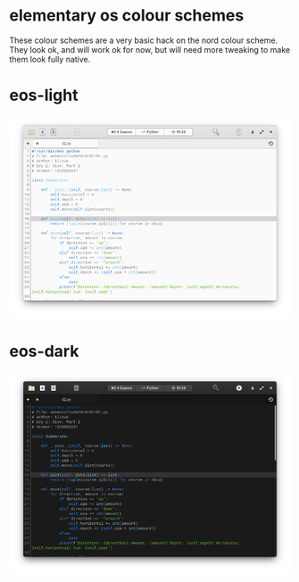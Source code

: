 # elementary os colour schemes

These colour schemes are a very basic hack on the nord colour scheme. They look ok, and will work ok for now, but will need more tweaking to make them look fully native.

# eos-light

![eos-light](/eos-light.png)

# eos-dark

![eos-dark](/eos-dark.png)
